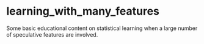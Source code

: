 # learning_with_many_features
Some basic educational content on statistical learning when a large number of speculative features are involved.
